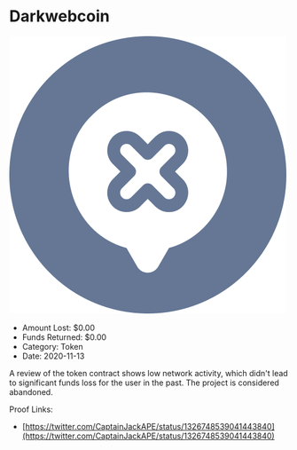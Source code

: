 # Darkwebcoin
![Darkwebcoin](/rektimages/Darkwebcoin.png)
- Amount Lost: $0.00
- Funds Returned: $0.00
- Category: Token
- Date: 2020-11-13

A review of the token contract shows low network activity, which didn't lead to significant funds loss for the user in the past. The project is considered abandoned.


Proof Links:
- [https://twitter.com/CaptainJackAPE/status/1326748539041443840](https://twitter.com/CaptainJackAPE/status/1326748539041443840)


